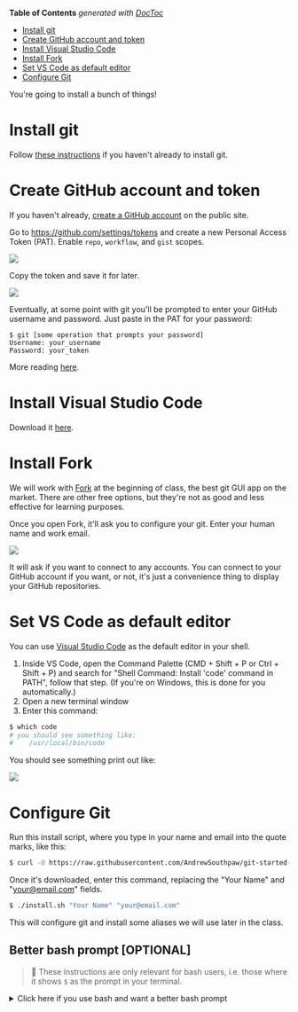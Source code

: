<!-- START doctoc generated TOC please keep comment here to allow auto update -->
<!-- DON'T EDIT THIS SECTION, INSTEAD RE-RUN doctoc TO UPDATE -->
**Table of Contents**  *generated with [DocToc](https://github.com/thlorenz/doctoc)*

- [Install git](#install-git)
- [Create GitHub account and token](#create-github-account-and-token)
- [Install Visual Studio Code](#install-visual-studio-code)
- [Install Fork](#install-fork)
- [Set VS Code as default editor](#set-vs-code-as-default-editor)
- [Configure Git](#configure-git)

<!-- END doctoc generated TOC please keep comment here to allow auto update -->

You're going to install a bunch of things!

# Install git

Follow [these instructions](./installGit.md) if you haven't already to install git.

# Create GitHub account and token

If you haven't already, [create a GitHub account](http://github.com/) on the public site.

Go to https://github.com/settings/tokens and create a new Personal Access Token (PAT). Enable `repo`, `workflow`, and `gist` scopes.

![](https://i.imgur.com/rRiOsc5.jpg)

Copy the token and save it for later.

![](https://i.imgur.com/OufPcd2.jpg)

Eventually, at some point with git you'll be prompted to enter your GitHub username and password. Just paste in the PAT for your password:

```
$ git [some operation that prompts your password]
Username: your_username
Password: your_token
```

More reading [here](https://docs.github.com/en/github/authenticating-to-github/keeping-your-account-and-data-secure/creating-a-personal-access-token).

# Install Visual Studio Code

Download it [here](https://code.visualstudio.com/).

# Install Fork

We will work with [Fork](https://git-fork.com/) at the beginning of class, the best git GUI app on the market. There are other free options, but they're not as good and less effective for learning purposes.

Once you open Fork, it'll ask you to configure your git. Enter your human name and work email.

![](https://i.imgur.com/QVl97Cr.png)

It will ask if you want to connect to any accounts. You can connect to your GitHub account if you want, or not, it's just a convenience thing to display your GitHub repositories.

# Set VS Code as default editor

You can use [Visual Studio Code](https://code.visualstudio.com/) as the default editor in your shell.

1. Inside VS Code, open the Command Palette (CMD + Shift + P or Ctrl + Shift + P) and search for "Shell Command: Install 'code' command in PATH", follow that step. (If you're on Windows, this is done for you automatically.)
2. Open a new terminal window 
3. Enter this command:

```bash
$ which code
# you should see something like:
#    /usr/local/bin/code
```

You should see something print out like:

![](https://i.imgur.com/AjGSSZw.png)

# Configure Git

Run this install script, where you type in your name and email into the quote marks, like this:

```bash
$ curl -O https://raw.githubusercontent.com/AndrewSouthpaw/git-started-workshop/main/01_installation/install.sh && chmod +x ./install.sh
```

Once it's downloaded, enter this command, replacing the "Your Name" and "your@email.com" fields.

```bash
$ ./install.sh "Your Name" "your@email.com"
```

This will configure git and install some aliases we will use later in the class.

## Better bash prompt [OPTIONAL]

> 🛑 These instructions are only relevant for bash users, i.e. those where it shows `$` as the prompt in your terminal.

<details><summary>Click here if you use bash and want a better bash prompt</summary>

Download `.bash_prompt` and move it to your `~` directory (these directions will clobber your old bash prompt, so make a copy of it):

```bash
$ cd ~
$ mv .bash_prompt .bash_prompt.bak # do this if you have a current bash_prompt you want to
                                   # save; typically you don't need to if you're new to bash
$ git clone https://github.com/AndrewSouthpaw/git-started-workshop.git
$ cd git-started-workshop
$ cp .bash_prompt ~
```

Open up a new bash shell and voilá. This is adapted from a [particularly famous dotfile](https://github.com/necolas/dotfiles/blob/master/shell/bash_prompt), tweaked so you don't need to download other customizations upon which the original dotfile depends.

</details>